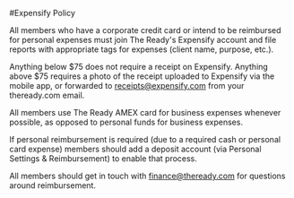 #Expensify Policy

All members who have a corporate credit card or intend to be reimbursed for personal expenses must join The Ready's Expensify account and file reports with appropriate tags for expenses (client name, purpose, etc.).

Anything below $75 does not require a receipt on Expensify. Anything above $75 requires a photo of the receipt uploaded to Expensify via the mobile app, or forwarded to receipts@expensify.com from your theready.com email.

All members use The Ready AMEX card for business expenses whenever possible, as opposed to personal funds for business expenses.

If personal reimbursement is required (due to a required cash or personal card expense) members should add a deposit account (via Personal Settings & Reimbursement) to enable that process.

All members should get in touch with finance@theready.com for questions around reimbursement.
